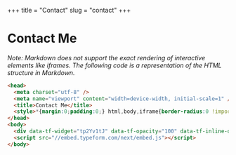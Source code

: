 +++
title = "Contact"
slug = "contact"
+++


<!DOCTYPE html>
<html lang="en">

# Contact Me

*Note: Markdown does not support the exact rendering of interactive elements like iframes. The following code is a representation of the HTML structure in Markdown.*

```html
<head>
  <meta charset="utf-8" />
  <meta name="viewport" content="width=device-width, initial-scale=1" />
  <title>Contact Me</title>
  <style>*{margin:0;padding:0;} html,body,iframe{border-radius:0 !important;}</style>
</head>
<body>
  <div data-tf-widget="tp2Yv1tJ" data-tf-opacity="100" data-tf-inline-on-mobile data-tf-iframe-props="title=Contact Me" data-tf-transitive-search-params data-tf-auto-focus data-tf-medium="snippet" data-tf-full-screen></div>
  <script src="//embed.typeform.com/next/embed.js"></script>
</body>


